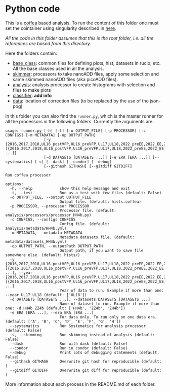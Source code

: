 # Python code

This is a [coffea](https://coffeateam.github.io/coffea/index.html) based analysis. To run the content of this folder one must set the cointainer using singularity described in [here](../README.md). 

_All the code in this folder assumes that this is the root folder, i.e. all the references are based from this directory._

Here the folders contain:
 - [base_class](./base_class/): common files for defining plots, hist, datasets in rucio, etc. All the base classes used in all the analysis.
 - [skimmer](./skimmer/): processors to take nanoAOD files, apply some selection and same skimmed nanoAOD files (aka picoAOD files).
 - [analysis](./analysis/): analysis processor to create histograms with selection and files to make plots
 - [classifier](./classifier/): __add info__
 - [data](./data/): location of correction files (to be replaced by the use of the json-pog)
 
In this folder you can also find the `runner.py`, which is the master runner for all the processors in the following folders. Currently the arguments are:

```
usage: runner.py [-h] [-t] [-o OUTPUT_FILE] [-p PROCESSOR] [-c CONFIGS] [-m METADATA] [-op OUTPUT_PATH]
                 [-y {2016,2017,2018,UL16_postVFP,UL16_preVFP,UL17,UL18,2022_preEE,2022_EE,2023_preBPix,2023_BPix} [{2016,2017,2018,UL16_postVFP,UL16_preVFP,UL17,UL18,2022_preEE,2022_EE,2023_preBPix,2023_BPix} ...]]
                 [-d DATASETS [DATASETS ...]] [-e ERA [ERA ...]] [--systematics] [-s] [--dask] [--condor] [--debug]
                 [--githash GITHASH] [--gitdiff GITDIFF]

Run coffea processor

options:
  -h, --help            show this help message and exit
  -t, --test            Run as a test with few files (default: False)
  -o OUTPUT_FILE, --output OUTPUT_FILE
                        Output file. (default: hists.coffea)
  -p PROCESSOR, --processor PROCESSOR
                        Processor file. (default: analysis/processors/processor_HH4b.py)
  -c CONFIGS, --configs CONFIGS
                        Config file. (default: analysis/metadata/HH4b.yml)
  -m METADATA, --metadata METADATA
                        Metadata datasets file. (default: metadata/datasets_HH4b.yml)
  -op OUTPUT_PATH, --outputPath OUTPUT_PATH
                        Output path, if you want to save file somewhere else. (default: hists/)
  -y {2016,2017,2018,UL16_postVFP,UL16_preVFP,UL17,UL18,2022_preEE,2022_EE,2023_preBPix,2023_BPix} [{2016,2017,2018,UL16_postVFP,UL16_preVFP,UL17,UL18,2022_preEE,2022_EE,2023_preBPix,2023_BPix} ...], --year {2016,2017,2018,UL16_postVFP,UL16_preVFP,UL17,UL18,2022_preEE,2022_EE,2023_preBPix,2023_BPix} [{2016,2017,2018,UL16_postVFP,UL16_preVFP,UL17,UL18,2022_preEE,2022_EE,2023_preBPix,2023_BPix} ...]
                        Year of data to run. Example if more than one: --year UL17 UL18 (default: ['UL18'])
  -d DATASETS [DATASETS ...], --datasets DATASETS [DATASETS ...]
                        Name of dataset to run. Example if more than one: -d HH4b ZZ4b (default: ['HH4b', 'ZZ4b', 'ZH4b'])
  -e ERA [ERA ...], --era ERA [ERA ...]
                        For data only. To run only on one data era. (default: ['A', 'B', 'C', 'D', 'E', 'F', 'G', 'H'])
  --systematics         Run Systematics for analysis processor (default: False)
  -s, --skimming        Run skimming instead of analysis (default: False)
  --dask                Run with dask (default: False)
  --condor              Run in condor (default: False)
  --debug               Print lots of debugging statements (default: False)
  --githash GITHASH     Overwrite git hash for reproducible (default: )
  --gitdiff GITDIFF     Overwrite git diff for reproducible (default: )
```

More information about each process in the README.md of each folder.
